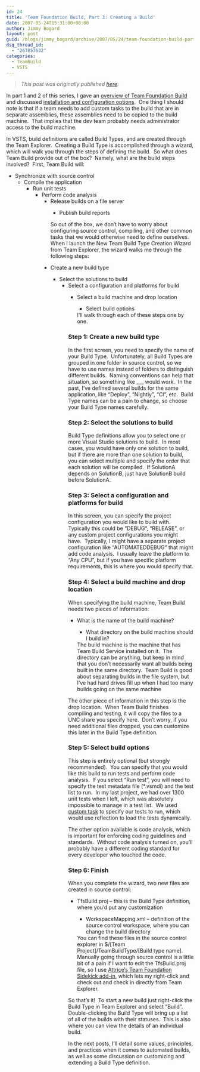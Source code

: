 ```yaml
---
id: 24
title: 'Team Foundation Build, Part 3: Creating a Build'
date: 2007-05-24T15:31:00+00:00
author: Jimmy Bogard
layout: post
guid: /blogs/jimmy_bogard/archive/2007/05/24/team-foundation-build-part-3-creating-a-build.aspx
dsq_thread_id:
  - "267857632"
categories:
  - TeamBuild
  - VSTS
---
```

> _This post was originally published [here](http://grabbagoft.blogspot.com/2007/06/team-foundation-build-part-3-creating.html)._

In part 1 and 2 of this series, I gave an [overview of Team Foundation Build](http://www.lostechies.com/blogs/jimmy_bogard/archive/2007/05/22/team-foundation-build-part-1.aspx) and discussed [installation and configuration options](http://www.lostechies.com/blogs/jimmy_bogard/archive/2007/05/23/img-border-0-so-now-that-we-have-some.aspx).&nbsp; One thing I should note is that if a team needs to add custom tasks to the build that are in separate assemblies, these assemblies need to be copied to the build machine.&nbsp; That implies that the dev team probably needs administrator access to the build machine.

In VSTS, build definitions are called Build Types, and are created through the Team Explorer.&nbsp; Creating a Build Type is accomplished through a wizard, which will walk you through the steps of defining the build.&nbsp; So what does Team Build provide out of the box?&nbsp; Namely, what are the build steps involved?&nbsp; First, Team Build will:

  * Synchronize with source control 
      * Compile the application 
          * Run unit tests 
              * Perform code analysis 
                  * Release builds on a file server 
                      * Publish build reports</ul> 
                    So out of the box, we don&#8217;t have to worry about configuring source control, compiling, and other common tasks that we would otherwise need to define ourselves.&nbsp; When I launch the New Team Build Type Creation Wizard from Team Explorer, the wizard walks me through the following steps:
                    
                      * Create a new build type 
                          * Select the solutions to build 
                              * Select a configuration and platforms for build 
                                  * Select a build machine and drop location 
                                      * Select build options</ul> 
                                    I&#8217;ll walk through each of these steps one by one.
                                    
                                    ### Step 1: Create a new build type
                                    
                                    In the first screen, you need to specify the name of your Build Type.&nbsp; Unfortunately, all Build Types are grouped in one folder in source control, so we have to use names instead of folders to distinguish different builds.&nbsp; Naming conventions can help that situation, so something like <Application>\_<Version>\_<Region>_<BuildType> would work.&nbsp; In the past, I&#8217;ve defined several builds for the same application, like &#8220;Deploy&#8221;, &#8220;Nightly&#8221;, &#8220;CI&#8221;, etc.&nbsp; Build Type names can be a pain to change, so choose your Build Type names carefully.
                                    
                                    ### Step 2: Select the solutions to build
                                    
                                    Build Type definitions allow you to select one or more Visual Studio solutions to build.&nbsp; In most cases, you would have only one solution to build, but if there are more than one solution to build, you can select multiple and specify the order that each solution will be compiled.&nbsp; If SolutionA depends on SolutionB, just have SolutionB build before SolutionA.
                                    
                                    ### Step 3: Select a configuration and platforms for build
                                    
                                    In this screen, you can specify the project configuration you would like to build with.&nbsp; Typically this could be &#8220;DEBUG&#8221;, &#8220;RELEASE&#8221;, or any custom project configurations you might have.&nbsp; Typically, I might have a separate project configuration like &#8220;AUTOMATEDDEBUG&#8221; that might add code analysis.&nbsp; I usually leave the platform to &#8220;Any CPU&#8221;, but if you have specific platform requirements, this is where you would specify that.
                                    
                                    ### Step 4: Select a build machine and drop location
                                    
                                    When specifying the build machine, Team Build needs two pieces of information:
                                    
                                      * What is the name of the build machine? 
                                          * What directory on the build machine should I build in?</ul> 
                                        The build machine is the machine that has Team Build Service installed on it.&nbsp; The directory can be anything, but keep in mind that you don&#8217;t necessarily want all builds being built in the same directory.&nbsp; Team Build is good about separating builds in the file system, but I&#8217;ve had hard drives fill up when I had too many builds going on the same machine
                                        
                                        The other piece of information in this step is the drop location.&nbsp; When Team Build finishes compiling and testing, it will copy the files to a UNC share you specify here.&nbsp; Don&#8217;t worry, if you need additional files dropped, you can customize this later&nbsp;in the Build Type definition.
                                        
                                        ### Step 5: Select build options
                                        
                                        This step is entirely optional (but strongly recommended).&nbsp; You can specify that you would like this build to run tests and perform code analysis.&nbsp; If you select &#8220;Run test&#8221;, you will need to specify the test metadata file (*.vsmdi) and the test list to run.&nbsp; In my last project, we had over 1300 unit tests when I left, which was absolutely impossible to manage in a test list.&nbsp; We used [custom task](http://blogs.msdn.com/buckh/archive/2006/11/04/how-to-run-tests-without-test-metadata-files-and-test-lists-vsmdi-files.aspx) to specify our tests to run, which would use reflection to load the tests dynamically.
                                        
                                        The other option available is code analysis, which is important for enforcing coding guidelines and standards.&nbsp; Without code analysis turned on, you&#8217;ll probably have a different coding standard for every developer who touched the code.
                                        
                                        ### Step 6: Finish
                                        
                                        When you complete the wizard, two new files are created in source control:
                                        
                                          * TfsBuild.proj &#8211; this is the Build Type definition, where you&#8217;d put any customization 
                                              * WorkspaceMapping.xml &#8211; definition of the source control workspace, where you can change the build directory</ul> 
                                            You can find these files in the source control explorer in $/[Team Project]/TeamBuildType/[Build type name].&nbsp; Manually going through source control is a little bit of a pain if I want to edit the TfsBuild.proj file, so I use&nbsp;[Attrice&#8217;s Team Foundation Sidekick add-in](http://www.attrice.info/cm/tfs/TeamBuildAddin.htm), which lets my right-click and check out and check in directly from Team Explorer.
                                            
                                            So that&#8217;s it!&nbsp; To start a new build just right-click the Build Type in Team Explorer and select &#8220;Build&#8221;.&nbsp; Double-clicking the Build Type will bring up a list of all of the builds with their statuses.&nbsp; This is also where you can view&nbsp;the details of an&nbsp;individual build.
                                            
                                            In the next posts, I&#8217;ll detail some values, principles, and practices when it comes to automated builds, as well as some discussion on customizing and extending a Build Type definition.